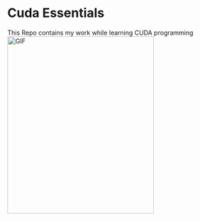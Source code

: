 # Cuda Essentials
This Repo contains my work while learning CUDA programming
<img align="left" alt="GIF" src="https://tenor.com/view/mario-hi-hello-wave-greet-gif-15760285" width="330" height="400" />

